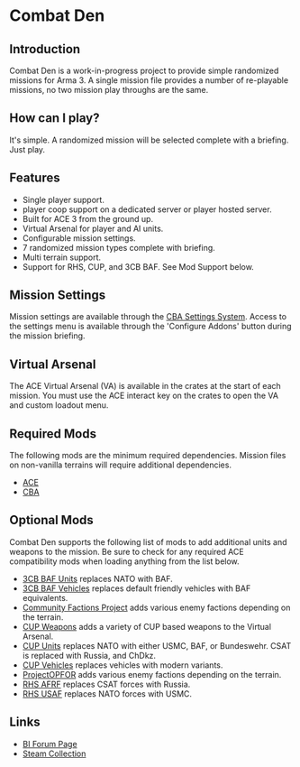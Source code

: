 # Combat Den

## Introduction
Combat Den is a work-in-progress project to provide simple randomized missions for Arma 3.  A single mission file provides a number of re-playable missions, no two mission play throughs are the same.

## How can I play?
It's simple.  A randomized mission will be selected complete with a briefing.  Just play.

## Features
* Single player support.
* player coop support on a dedicated server or player hosted server.
* Built for ACE 3 from the ground up.
* Virtual Arsenal for player and AI units.
* Configurable mission settings.
* 7 randomized mission types complete with briefing.
* Multi terrain support.
* Support for RHS, CUP, and 3CB BAF.  See Mod Support below.

## Mission Settings
Mission settings are available through the [CBA Settings System](url=https://github.com/CBATeam/CBA_A3/wiki/CBA-Settings-System).
Access to the settings menu is available through the 'Configure Addons' button during the mission briefing.

## Virtual Arsenal
The ACE Virtual Arsenal (VA) is available in the crates at the start of each mission.  You must use the ACE interact key on the crates to open the VA and custom loadout menu.

## Required Mods
The following mods are the minimum required dependencies.  Mission files on non-vanilla terrains will require additional dependencies. 
* [ACE](https://steamcommunity.com/sharedfiles/filedetails/?id=463939057)
* [CBA](https://steamcommunity.com/workshop/filedetails/?id=450814997)

## Optional Mods
Combat Den supports the following list of mods to add additional units and weapons to the mission.  Be sure to check for any required ACE compatibility mods when loading anything from the list below.
* [3CB BAF Units](https://steamcommunity.com/sharedfiles/filedetails/?id=893346105) replaces NATO with BAF.
* [3CB BAF Vehicles](https://steamcommunity.com/sharedfiles/filedetails/?id=893349825) replaces default friendly vehicles with BAF equivalents.
* [Community Factions Project](https://steamcommunity.com/sharedfiles/filedetails/?id=1369691841) adds various enemy factions depending on the terrain.
* [CUP Weapons](https://steamcommunity.com/sharedfiles/filedetails/?id=497660133) adds a variety of CUP based weapons to the Virtual Arsenal.
* [CUP Units](https://steamcommunity.com/sharedfiles/filedetails/?id=497661914) replaces NATO with either USMC, BAF, or Bundeswehr.  CSAT is replaced with Russia, and ChDkz.
* [CUP Vehicles](https://steamcommunity.com/sharedfiles/filedetails/?id=541888371) replaces vehicles with modern variants.
* [ProjectOPFOR](https://steamcommunity.com/sharedfiles/filedetails/?id=735566597) adds various enemy factions depending on the terrain.
* [RHS AFRF](https://steamcommunity.com/sharedfiles/filedetails/?id=843425103) replaces CSAT forces with Russia.
* [RHS USAF](https://steamcommunity.com/sharedfiles/filedetails/?id=843577117) replaces NATO forces with USMC.

## Links
* [BI Forum Page](https://forums.bohemia.net/forums/topic/219387-combat-den/)
* [Steam Collection](https://steamcommunity.com/workshop/filedetails/?id=1491480111)

